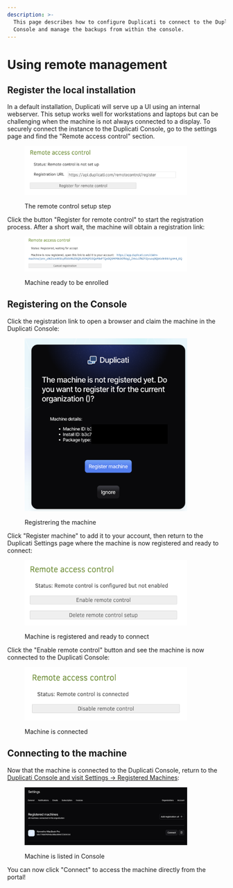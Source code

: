 ```yaml
---
description: >-
  This page describes how to configure Duplicati to connect to the Duplicati
  Console and manage the backups from within the console.
---
```


# Using remote management

## Register the local installation

In a default installation, Duplicati will serve up a UI using an internal webserver. This setup works well for workstations and laptops but can be challenging when the machine is not always connected to a display. To securely connect the instance to the Duplicati Console, go to the settings page and find the "Remote access control" section.

<figure><img src="../../.gitbook/assets/Screenshot 2024-10-25 at 14.27.59.png" alt="" width="375"><figcaption><p>The remote control setup step</p></figcaption></figure>

Click the button "Register for remote control" to start the registration process. After a short wait, the machine will obtain a registration link:

<figure><img src="../../.gitbook/assets/Screenshot 2024-10-25 at 14.29.23.png" alt="" width="375"><figcaption><p>Machine ready to be enrolled</p></figcaption></figure>

## Registering on the Console

Click the registration link to open a browser and claim the machine in the Duplicati Console:

<figure><img src="../../.gitbook/assets/Screenshot 2024-10-25 at 14.31.21.png" alt="" width="375"><figcaption><p>Registrering the machine</p></figcaption></figure>

Click "Register machine" to add it to your account, then return to the Duplicati Settings page where the machine is now registered and ready to connect:

<figure><img src="../../.gitbook/assets/Screenshot 2024-10-25 at 14.34.06.png" alt="" width="375"><figcaption><p>Machine is registered and ready to connect</p></figcaption></figure>

Click the "Enable remote control" button and see the machine is now connected to the Duplicati Console:

<figure><img src="../../.gitbook/assets/Screenshot 2024-10-25 at 14.35.57.png" alt="" width="375"><figcaption><p>Machine is connected</p></figcaption></figure>

## Connecting to the machine

Now that the machine is connected to the Duplicati Console, return to the [Duplicati Console and visit Settings -> Registered Machines](https://app.duplicati.com/app/settings/registered-machines):

<figure><img src="../../.gitbook/assets/Screenshot 2024-10-25 at 14.39.05.png" alt="" width="375"><figcaption><p>Machine is listed in Console</p></figcaption></figure>

You can now click "Connect" to access the machine directly from the portal!
